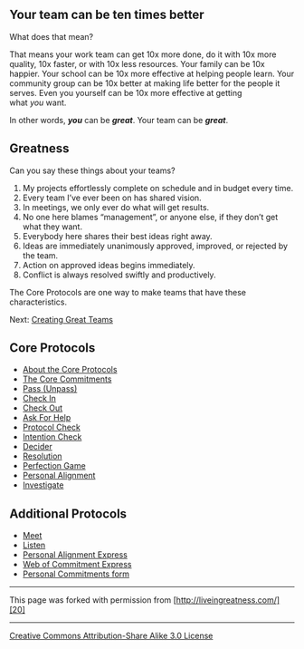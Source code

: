 

## Your team can be ten times better

What does that mean?

That means your work team can get 10x more done, do it with 10x more quality, 
10x faster, or with 10x less resources. Your family can be 10x happier. Your 
school can be 10x more effective at helping people learn. Your community group 
can be 10x better at making life better for the people it serves. Even you 
yourself can be 10x more effective at getting what _you_ want.

In other words, _**you**_ can be _**great**_. Your team can be _**great**_. 

## Greatness

Can you say these things about your teams?

1. My projects effortlessly complete on schedule and in budget every time.
2. Every team I’ve ever been on has shared vision.
3. In meetings, we only ever do what will get results.
4. No one here blames “management”, or anyone else, if they don’t get what they want.
5. Everybody here shares their best ideas right away.
6. Ideas are immediately unanimously approved, improved, or rejected by the team.
7. Action on approved ideas begins immediately.
8. Conflict is always resolved swiftly and productively.

The Core Protocols are one way to make teams that have these characteristics. 

Next: [Creating Great Teams][1]

## Core Protocols

* [About the Core Protocols][2]
* [The Core Commitments][3]
* [Pass (Unpass)][4]
* [Check In][5]
* [Check Out][6]
* [Ask For Help][7]
* [Protocol Check][8]
* [Intention Check][9]
* [Decider][10]
* [Resolution][11]
* [Perfection Game][12]
* [Personal Alignment][13]
* [Investigate][14]

## Additional Protocols

* [Meet][15]
* [Listen][16]
* [Personal Alignment Express][17]
* [Web of Commitment Express][18]
* [Personal Commitments form][19]

----

This page was forked with permission from [http://liveingreatness.com/][20]

----

[Creative Commons Attribution-Share Alike 3.0 License][21]

[1]: http://liveingreatness.com/shared-vision/
[2]: http://liveingreatness.com/core-protocols/
[3]: http://liveingreatness.com/core-protocols/the-core-commitments/
[4]: http://liveingreatness.com/core-protocols/pass-unpass/
[5]: http://liveingreatness.com/core-protocols/check-in/
[6]: http://liveingreatness.com/core-protocols/check-out/
[7]: http://liveingreatness.com/core-protocols/ask-for-help/
[8]: http://liveingreatness.com/core-protocols/protocol-check/
[9]: http://liveingreatness.com/core-protocols/intention-check/
[10]: http://liveingreatness.com/core-protocols/decider/
[11]: http://liveingreatness.com/core-protocols/resolution/
[12]: http://liveingreatness.com/core-protocols/perfection-game/
[13]: http://liveingreatness.com/core-protocols/personal-alignment/
[14]: http://liveingreatness.com/core-protocols/investigate/
[15]: http://liveingreatness.com/additional-protocols/meet/
[16]: http://liveingreatness.com/additional-protocols/listen/
[17]: http://liveingreatness.com/additional-protocols/personal-alignment-express/
[18]: http://liveingreatness.com/additional-protocols/web-of-commitment-express/
[19]: http://liveingreatness.com/additional-protocols/personal-commitments-form/
[20]: http://liveingreatness.com/
[21]: http://creativecommons.org/licenses/by-sa/3.0/us/